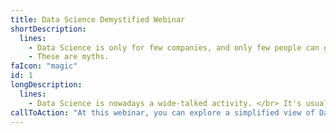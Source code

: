 ```yaml
---
title: Data Science Demystified Webinar
shortDescription:
  lines:
    - Data Science is only for few companies, and only few people can get their hands on.
    - These are myths.
faIcon: "magic"
id: 1
longDescription:
  lines:
    - Data Science is nowadays a wide-talked activity. </br> It's usually connected with innovation, a lot of investment, and high risk. The ROI is often questionable. It requires highly specialized individuals. Something only for a few companies, something only a few people can get their hands on. </br> <b> These are myths. </b> </br> The benefit of understanding Data Science behind all the myths is of tremendous value for companies and individuals.
callToAction: "At this webinar, you can explore a simplified view of Data Science: what is data, where does it come from, why is this science important, and how it helps on generating more value for businesses and users."
---
```

